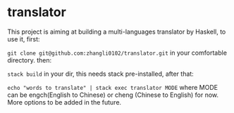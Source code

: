 # translator
This project is aiming at building a multi-languages translator by Haskell, to use it, first:

```git clone git@github.com:zhangli0102/translator.git``` in your comfortable directory. then:

```stack build``` in your dir, this needs stack pre-installed, after that:

```echo "words to translate" | stack exec translator MODE``` where MODE can be engch(English to Chinese) or cheng (Chinese to English) for now. More options to be added in the future.

